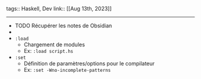 tags:: Haskell, Dev
link::
[[Aug 13th, 2023]]
***

- TODO Récupérer les notes de Obsidian
-
- `:load`
	- Chargement de modules
	- Ex: `:load script.hs`
- `:set`
	- Définition de paramètres/options pour le compilateur
	- Ex: `:set -Wno-incomplete-patterns`